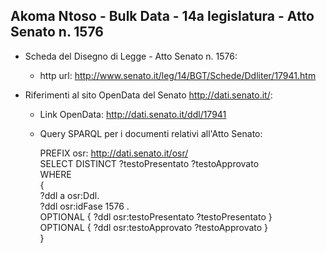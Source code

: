 ## Akoma Ntoso - Bulk Data - 14a legislatura - Atto Senato n. 1576 ##

* Scheda del Disegno di Legge - Atto Senato n. 1576:
	* http url: http://www.senato.it/leg/14/BGT/Schede/Ddliter/17941.htm

* Riferimenti al sito OpenData del Senato http://dati.senato.it/:
	* Link OpenData: http://dati.senato.it/ddl/17941
	* Query SPARQL per i documenti relativi all'Atto Senato:

        PREFIX osr: <http://dati.senato.it/osr/>  
		SELECT DISTINCT ?testoPresentato ?testoApprovato  
		WHERE  
		{  
		    ?ddl a osr:Ddl.  
		    ?ddl osr:idFase 1576 .  
		    OPTIONAL { ?ddl osr:testoPresentato ?testoPresentato }  
		    OPTIONAL { ?ddl osr:testoApprovato ?testoApprovato }  
		}
		